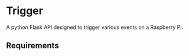# Trigger

A python Flask API designed to trigger various events on a Raspberry Pi.

## Requirements


